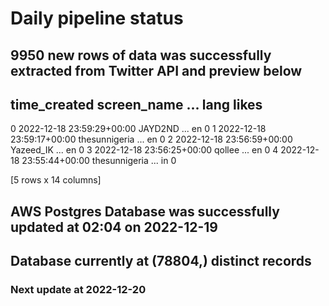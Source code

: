 # Daily pipeline status
## 9950 new rows of data was successfully extracted from Twitter API and preview below
##                time_created    screen_name  ... lang likes
0 2022-12-18 23:59:29+00:00        JAYD2ND  ...   en     0
1 2022-12-18 23:59:17+00:00  thesunnigeria  ...   en     0
2 2022-12-18 23:56:59+00:00      Yazeed_IK  ...   en     0
3 2022-12-18 23:56:25+00:00         qollee  ...   en     0
4 2022-12-18 23:55:44+00:00  thesunnigeria  ...   in     0

[5 rows x 14 columns]
## AWS Postgres Database was successfully updated at  02:04 on 2022-12-19
## Database currently at (78804,) distinct records
### Next update at 2022-12-20
